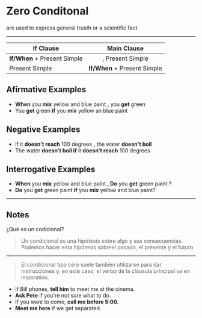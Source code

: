 # Zero Conditonal


are used to express general trusth or a scientific fact

---

| If Clause                    |          Main Clause          |
| ---------------------------- | :--------------------------: |
| **If/When** + Present Simple |       , Present Simple       |
| Present Simple               | **If/When** + Present Simple |

## **Afirmative Examples**

* **When** you **mix** yellow and blue paint **,** you **get** green
* You **get** green **if** you **mix** yellow an blue paint 

## **Negative Examples**

* If it **doesn't reach** 100 degrees **,** the water **doesn't boil** 
* The water **doesn't boil if** it **doesn't reach** 100 degrees

## **Interrogative Examples**

* **When** you **mix** yellow and blue paint **, Do** you **get** green paint ?
* **Do** you **get** green paint **if** you **mix** yellow and blue paint?

***

## **Notes**

¿Qué es un codicional?

> Un condicional es una hipótesis sobre algo y sus consecuencias. Podemos hacer esta hipótesis sobreel pasado, el presente y el futuro

***

>El condicional tipo cero suele también utilizarse para dar instrucciones y, en este caso, el verbo de la cláusula principal va en imperativo.

* If Bill phones, **tell him** to meet me at the cinema.
* **Ask Pete** if you're not sure what to do.
* If you want to come, **call me before 5:00.**
* **Meet me here** if we get separated.
